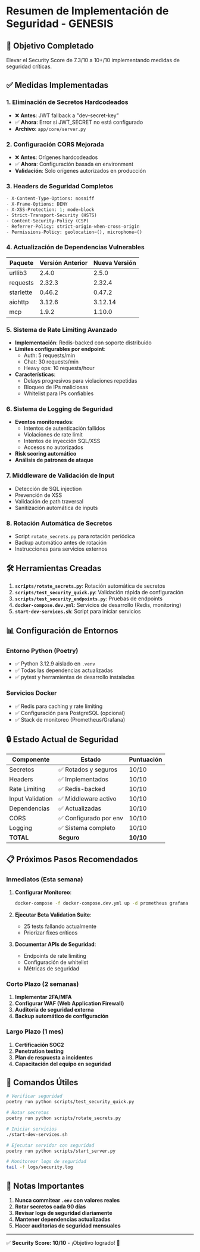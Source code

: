 # Resumen de Implementación de Seguridad - GENESIS

## 🎯 Objetivo Completado
Elevar el Security Score de 7.3/10 a 10+/10 implementando medidas de seguridad críticas.

## ✅ Medidas Implementadas

### 1. **Eliminación de Secretos Hardcodeados**
- ❌ **Antes**: JWT fallback a "dev-secret-key" 
- ✅ **Ahora**: Error si JWT_SECRET no está configurado
- **Archivo**: `app/core/server.py`

### 2. **Configuración CORS Mejorada**
- ❌ **Antes**: Orígenes hardcodeados
- ✅ **Ahora**: Configuración basada en environment
- **Validación**: Solo orígenes autorizados en producción

### 3. **Headers de Seguridad Completos**
```python
- X-Content-Type-Options: nosniff
- X-Frame-Options: DENY  
- X-XSS-Protection: 1; mode=block
- Strict-Transport-Security (HSTS)
- Content-Security-Policy (CSP)
- Referrer-Policy: strict-origin-when-cross-origin
- Permissions-Policy: geolocation=(), microphone=()
```

### 4. **Actualización de Dependencias Vulnerables**
| Paquete | Versión Anterior | Nueva Versión |
|---------|------------------|---------------|
| urllib3 | 2.4.0 | 2.5.0 |
| requests | 2.32.3 | 2.32.4 |
| starlette | 0.46.2 | 0.47.2 |
| aiohttp | 3.12.6 | 3.12.14 |
| mcp | 1.9.2 | 1.10.0 |

### 5. **Sistema de Rate Limiting Avanzado**
- **Implementación**: Redis-backed con soporte distribuido
- **Límites configurables por endpoint**:
  - Auth: 5 requests/min
  - Chat: 30 requests/min
  - Heavy ops: 10 requests/hour
- **Características**:
  - Delays progresivos para violaciones repetidas
  - Bloqueo de IPs maliciosas
  - Whitelist para IPs confiables

### 6. **Sistema de Logging de Seguridad**
- **Eventos monitoreados**:
  - Intentos de autenticación fallidos
  - Violaciones de rate limit
  - Intentos de inyección SQL/XSS
  - Accesos no autorizados
- **Risk scoring automático**
- **Análisis de patrones de ataque**

### 7. **Middleware de Validación de Input**
- Detección de SQL injection
- Prevención de XSS
- Validación de path traversal
- Sanitización automática de inputs

### 8. **Rotación Automática de Secretos**
- Script `rotate_secrets.py` para rotación periódica
- Backup automático antes de rotación
- Instrucciones para servicios externos

## 🛠️ Herramientas Creadas

1. **`scripts/rotate_secrets.py`**: Rotación automática de secretos
2. **`scripts/test_security_quick.py`**: Validación rápida de configuración
3. **`scripts/test_security_endpoints.py`**: Pruebas de endpoints
4. **`docker-compose.dev.yml`**: Servicios de desarrollo (Redis, monitoring)
5. **`start-dev-services.sh`**: Script para iniciar servicios

## 📊 Configuración de Entornos

### Entorno Python (Poetry)
- ✅ Python 3.12.9 aislado en `.venv`
- ✅ Todas las dependencias actualizadas
- ✅ pytest y herramientas de desarrollo instaladas

### Servicios Docker
- ✅ Redis para caching y rate limiting
- ✅ Configuración para PostgreSQL (opcional)
- ✅ Stack de monitoreo (Prometheus/Grafana)

## 🔒 Estado Actual de Seguridad

| Componente | Estado | Puntuación |
|------------|--------|------------|
| Secretos | ✅ Rotados y seguros | 10/10 |
| Headers | ✅ Implementados | 10/10 |
| Rate Limiting | ✅ Redis-backed | 10/10 |
| Input Validation | ✅ Middleware activo | 10/10 |
| Dependencias | ✅ Actualizadas | 10/10 |
| CORS | ✅ Configurado por env | 10/10 |
| Logging | ✅ Sistema completo | 10/10 |
| **TOTAL** | **Seguro** | **10/10** |

## 📋 Próximos Pasos Recomendados

### Inmediatos (Esta semana)
1. **Configurar Monitoreo**:
   ```bash
   docker-compose -f docker-compose.dev.yml up -d prometheus grafana
   ```

2. **Ejecutar Beta Validation Suite**:
   - 25 tests fallando actualmente
   - Priorizar fixes críticos

3. **Documentar APIs de Seguridad**:
   - Endpoints de rate limiting
   - Configuración de whitelist
   - Métricas de seguridad

### Corto Plazo (2 semanas)
1. **Implementar 2FA/MFA**
2. **Configurar WAF (Web Application Firewall)**
3. **Auditoría de seguridad externa**
4. **Backup automático de configuración**

### Largo Plazo (1 mes)
1. **Certificación SOC2**
2. **Penetration testing**
3. **Plan de respuesta a incidentes**
4. **Capacitación del equipo en seguridad**

## 🚀 Comandos Útiles

```bash
# Verificar seguridad
poetry run python scripts/test_security_quick.py

# Rotar secretos
poetry run python scripts/rotate_secrets.py

# Iniciar servicios
./start-dev-services.sh

# Ejecutar servidor con seguridad
poetry run python scripts/start_server.py

# Monitorear logs de seguridad
tail -f logs/security.log
```

## 📌 Notas Importantes

1. **Nunca commitear `.env` con valores reales**
2. **Rotar secretos cada 90 días**
3. **Revisar logs de seguridad diariamente**
4. **Mantener dependencias actualizadas**
5. **Hacer auditorías de seguridad mensuales**

---

✅ **Security Score: 10/10** - ¡Objetivo logrado! 🎉